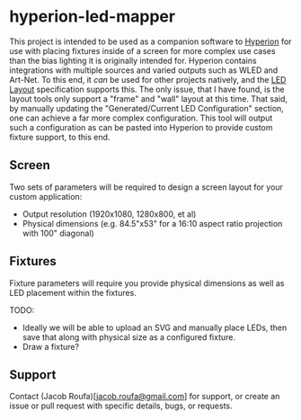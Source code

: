 # hyperion-led-mapper

This project is intended to be used as a companion software to [Hyperion](https://github.com/hyperion-project/hyperion.ng) for use with placing fixtures inside of a screen for more complex use cases than the bias lighting it is originally intended for. Hyperion contains integrations with multiple sources and varied outputs such as WLED and Art-Net. To this end, it *can* be used for other projects natively, and the [LED Layout](https://docs.hyperion-project.org/en/user/advanced/Advanced.html#led-layout) specification supports this. The only issue, that I have found, is the layout tools only support a "frame" and "wall" layout at this time. That said, by manually updating the "Generated/Current LED Configuration" section, one can achieve a far more complex configuration. This tool will output such a configuration as can be pasted into Hyperion to provide custom fixture support, to this end.

## Screen

Two sets of parameters will be required to design a screen layout for your custom application:

* Output resolution (1920x1080, 1280x800, et al)
* Physical dimensions (e.g. 84.5"x53" for a 16:10 aspect ratio projection with 100" diagonal)

## Fixtures

Fixture parameters will require you provide physical dimensions as well as LED placement within the fixtures.

TODO:

* Ideally we will be able to upload an SVG and manually place LEDs, then save that along with physical size as a configured fixture.
* Draw a fixture?

## Support

Contact (Jacob Roufa)[jacob.roufa@gmail.com] for support, or create an issue or pull request with specific details, bugs, or requests.
